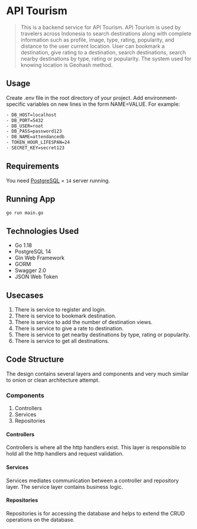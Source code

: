 # API Tourism
> This is a backend service for API Tourism. API Tourism is used by travelers across Indonesia to search destinations along with complete information
such as profile, image, type, rating, popularity, and distance to the user current location. User can bookmark a destination, give rating to a destination,
search destinations, search nearby destinations by type, rating or popularity. The system used for knowing location is Geohash method.

## Usage
Create .env file in the root directory of your project. Add environment-specific variables on new lines in the form NAME=VALUE. For example:

```bash
- DB_HOST=localhost
- DB_PORT=5432
- DB_USER=root
- DB_PASS=password123
- DB_NAME=attendancedb
- TOKEN_HOUR_LIFESPAN=24
- SECRET_KEY=secret123
```

## Requirements
You need [PostgreSQL](https://www.postgresql.org/) = `14` server running.

## Running App

```bash
go run main.go
```

## Technologies Used
- Go 1.18
- PostgreSQL 14
- Gin Web Framework
- GORM
- Swagger 2.0
- JSON Web Token

## Usecases
1. There is service to register and login.
2. There is service to bookmark destination.
3. There is service to add the number of destination views.
3. There is service to give a rate to destination.
4. There is service to get nearby destinations by type, rating or popularity.
5. There is service to get all destinations.

## Code Structure
The design contains several layers and components and very much similar to onion or clean architecture attempt.

### Components
1. Controllers
2. Services
3. Repositories

#### Controllers
Controllers is where all the http handlers exist. This layer is responsible to hold all the http handlers and request validation.

#### Services
Services mediates communication between a controller and repository layer. The service layer contains business logic.

#### Repositories
Repositories is for accessing the database and helps to extend the CRUD operations on the database.
